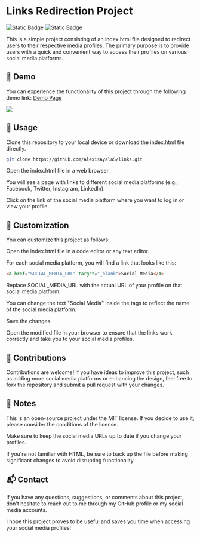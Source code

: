 # Links Redirection Project

![Static Badge](https://img.shields.io/badge/Html-5-%23E34F26?logo=html5) ![Static Badge](https://img.shields.io/badge/CSS-3-%231572B6?logo=css3)

This is a simple project consisting of an index.html file designed to redirect users to their respective media profiles. The primary purpose is to provide users with a quick and convenient way to access their profiles on various social media platforms.


## 🎉 Demo
You can experience the functionality of this project through the following demo link: [Demo Page](https://alexisayala.com/Links)

<img src="https://res.cloudinary.com/linguative/image/upload/v1692822137/Captura_de_pantalla_2023-08-23_142157_jl5wyk.png">

## 🔧 Usage
Clone this repository to your local device or download the index.html file directly.
```bash
git clone https://github.com/AlexisAyalaS/links.git
```

Open the index.html file in a web browser.

You will see a page with links to different social media platforms (e.g., Facebook, Twitter, Instagram, LinkedIn).

Click on the link of the social media platform where you want to log in or view your profile.

## 🎨 Customization
You can customize this project as follows:

Open the index.html file in a code editor or any text editor.

For each social media platform, you will find a link that looks like this:

```html
<a href="SOCIAL_MEDIA_URL" target="_blank">Social Media</a>
```

Replace SOCIAL_MEDIA_URL with the actual URL of your profile on that social media platform.

You can change the text "Social Media" inside the <a></a> tags to reflect the name of the social media platform.

Save the changes.

Open the modified file in your browser to ensure that the links work correctly and take you to your social media profiles.

## 🤝 Contributions
Contributions are welcome! If you have ideas to improve this project, such as adding more social media platforms or enhancing the design, feel free to fork the repository and submit a pull request with your changes.

## 📝 Notes
This is an open-source project under the MIT license. If you decide to use it, please consider the conditions of the license.

Make sure to keep the social media URLs up to date if you change your profiles.

If you're not familiar with HTML, be sure to back up the file before making significant changes to avoid disrupting functionality.

## 📬 Contact
If you have any questions, suggestions, or comments about this project, don't hesitate to reach out to me through my GitHub profile or my social media accounts.

I hope this project proves to be useful and saves you time when accessing your social media profiles!